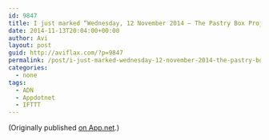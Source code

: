 ```yaml
---
id: 9847
title: I just marked “Wednesday, 12 November 2014 – The Pastry Box Project” as a favorite in Readability. http://www.readability.com/articles/mmjg78gg
date: 2014-11-13T20:04:00+00:00
author: Avi
layout: post
guid: http://aviflax.com/?p=9847
permalink: /post/i-just-marked-wednesday-12-november-2014-the-pastry-box-project-as-a-favorite-in-readability-httpwww-readability-comarticlesmmjg78gg/
categories:
  - none
tags:
  - ADN
  - Appdotnet
  - IFTTT
---
```

(Originally published [on App.net](http://alpha.app.net/aviflax/post/43356347).)